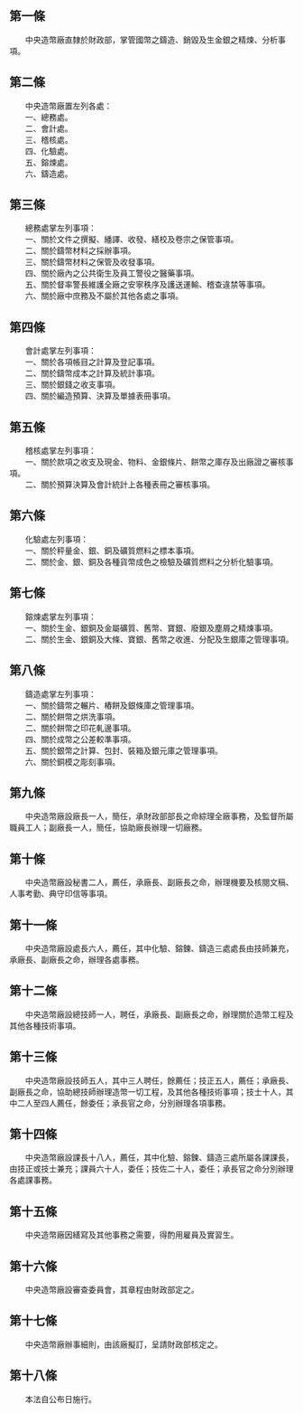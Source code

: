 第一條 
-------
　　中央造幣廠直隸於財政部，掌管國幣之鑄造、銷毀及生金銀之精煉、分析事項。  


第二條 
-------
　　中央造幣廠置左列各處：  
　　一、總務處。  
　　二、會計處。  
　　三、稽核處。  
　　四、化驗處。  
　　五、鎔煉處。  
　　六、鑄造處。  


第三條 
-------
　　總務處掌左列事項：  
　　一、關於文件之撰擬、繙譯、收發、繕校及卷宗之保管事項。  
　　二、關於鑄幣材料之採辦事項。  
　　三、關於鑄幣材料之保管及收發事項。  
　　四、關於廠內之公共衛生及員工警役之醫藥事項。  
　　五、關於督率警長維護全廠之安寧秩序及護送運輸、稽查違禁等事項。  
　　六、關於廠中庶務及不屬於其他各處之事項。  


第四條 
-------
　　會計處掌左列事項：  
　　一、關於各項帳目之計算及登記事項。  
　　二、關於鑄幣成本之計算及統計事項。  
　　三、關於銀錢之收支事項。  
　　四、關於編造預算、決算及單據表冊事項。  


第五條 
-------
　　稽核處掌左列事項：  
　　一、關於款項之收支及現金、物料、金銀條片、餅幣之庫存及出廠證之審核事項。  
　　二、關於預算決算及會計統計上各種表冊之審核事項。  


第六條 
-------
　　化驗處左列事項：  
　　一、關於秤量金、銀、銅及礦質燃料之標本事項。  
　　二、關於金、銀、銅及各種貨幣成色之檢驗及礦質燃料之分析化驗事項。  


第七條 
-------
　　鎔煉處掌左列事項：  
　　一、關於生金、銀銅及金屬礦質、舊幣、寶銀、廢銀及塵屑之精煉事項。  
　　二、關於生金、銀銅及大條、寶銀、舊幣之收進、分配及生銀庫之管理事項。  


第八條 
-------
　　鑄造處掌左列事項：  
　　一、關於鑄幣之輾片、樁餅及銀條庫之管理事項。  
　　二、關於餅幣之烘洗事項。  
　　二、關於餅幣之印花軋邊事項。  
　　四、關於成幣之公差較準事項。  
　　五、關於銀幣之計算、包封、裝箱及銀元庫之管理事項。  
　　六、關於銅模之彫刻事項。  


第九條 
-------
　　中央造幣廠設廠長一人，簡任，承財政部部長之命綜理全廠事務，及監督所屬職員工人；副廠長一人，簡任，協助廠長辦理一切廠務。  


第十條 
-------
　　中央造幣廠設秘書二人，薦任，承廠長、副廠長之命，辦理機要及核閱文稿、人事考勤、典守印信等事項。  


第十一條 
---------
　　中央造幣廠設處長六人，薦任，其中化驗、鎔鍊、鑄造三處處長由技師兼充，承廠長、副廠長之命，辦理各處事務。  


第十二條 
---------
　　中央造幣廠設總技師一人，聘任，承廠長、副廠長之命，辦理關於造幣工程及其他各種技術事項。  


第十三條 
---------
　　中央造幣廠設技師五人，其中三人聘任，餘薦任；技正五人，薦任；承廠長、副廠長之命，協助總技師辦理造幣一切工程，及其他各種技術事項；技士十人，其中二人至四人薦任，餘委任；承長官之命，分別辦理各項事務。  


第十四條 
---------
　　中央造幣廠設課長十八人，薦任，其中化驗、鎔鍊、鑄造三處所屬各課課長，由技正或技士兼充；課員六十人，委任；技佐二十人，委任；承長官之命分別辦理各處課事務。  


第十五條 
---------
　　中央造幣廠因繕寫及其他事務之需要，得酌用雇員及實習生。  


第十六條 
---------
　　中央造幣廠設審查委員會，其章程由財政部定之。  


第十七條 
---------
　　中央造幣廠辦事細則，由該廠擬訂，呈請財政部核定之。  


第十八條 
---------
　　本法自公布日施行。